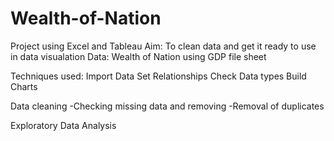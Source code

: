 # Wealth-of-Nation
Project using Excel and Tableau
Aim: To clean data and  get it ready to use in data visualation
Data: Wealth of Nation using GDP file sheet

Techniques used:
Import Data
Set Relationships
Check Data types
Build Charts

Data cleaning
-Checking missing data and removing
-Removal of duplicates

Exploratory Data Analysis
